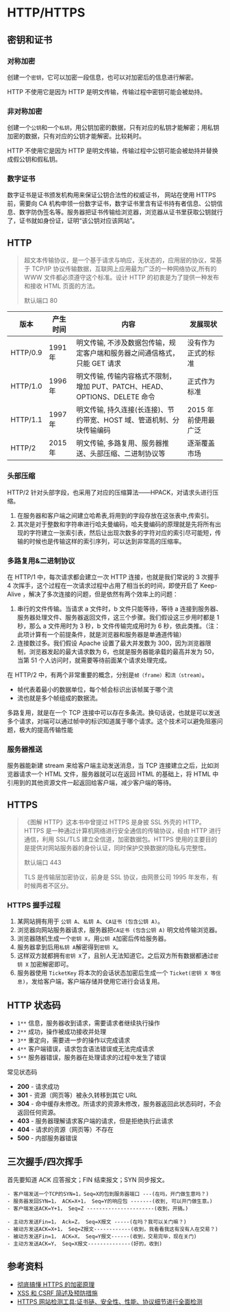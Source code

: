 # HTTP/HTTPS

## 密钥和证书

### 对称加密

创建一个`密钥`，它可以加密一段信息，也可以对加密后的信息进行解密。

HTTP 不使用它是因为 HTTP 是明文传输，传输过程中密钥可能会被劫持。

### 非对称加密

创建一个`公钥`和一个`私钥`，用公钥加密的数据，只有对应的私钥才能解密；用私钥加密的数据，只有对应的公钥才能解密。比较耗时。

HTTP 不使用它是因为 HTTP 是明文传输，传输过程中公钥可能会被劫持并替换成假公钥和假私钥。

### 数字证书

数字证书是证书颁发机构用来保证公钥合法性的权威证书， 网站在使用 HTTPS 前，需要向 CA 机构申领一份数字证书，数字证书里含有证书持有者信息、公钥信息、数字防伪签名等。服务器把证书传输给浏览器，浏览器从证书里获取公钥就行了，证书就如身份证，证明“该公钥对应该网站”。

## HTTP

> 超文本传输协议，是一个基于请求与响应，无状态的，应用层的协议，常基于 TCP/IP 协议传输数据，互联网上应用最为广泛的一种网络协议,所有的 WWW 文件都必须遵守这个标准。设计 HTTP 的初衷是为了提供一种发布和接收 HTML 页面的方法。
>
> 默认端口 80

| 版本     | 产生时间 | 内容                                                                       | 发展现状            |
| -------- | -------- | -------------------------------------------------------------------------- | ------------------- |
| HTTP/0.9 | 1991 年  | 明文传输, 不涉及数据包传输，规定客户端和服务器之间通信格式，只能 GET 请求  | 没有作为正式的标准  |
| HTTP/1.0 | 1996 年  | 明文传输, 传输内容格式不限制，增加 PUT、PATCH、HEAD、 OPTIONS、DELETE 命令 | 正式作为标准        |
| HTTP/1.1 | 1997 年  | 明文传输, 持久连接(长连接)、节约带宽、HOST 域、管道机制、分块传输编码      | 2015 年前使用最广泛 |
| HTTP/2   | 2015 年  | 明文传输, 多路复用、服务器推送、头部压缩、二进制协议等                     | 逐渐覆盖市场        |

### 头部压缩

HTTP/2 针对头部字段，也采用了对应的压缩算法——HPACK，对请求头进行压缩。

1. 在服务器和客户端之间建立哈希表,将用到的字段存放在这张表中,传索引。
2. 其次是对于整数和字符串进行哈夫曼编码，哈夫曼编码的原理就是先将所有出现的字符建立一张索引表，然后让出现次数多的字符对应的索引尽可能短，传输的时候也是传输这样的索引序列，可以达到非常高的压缩率。

### 多路复用&二进制协议

在 HTTP/1 中，每次请求都会建立一次 HTTP 连接，也就是我们常说的 3 次握手 4 次挥手，这个过程在一次请求过程中占用了相当长的时间，即使开启了 Keep-Alive ，解决了多次连接的问题，但是依然有两个效率上的问题：

1. 串行的文件传输。当请求 a 文件时，b 文件只能等待，等待 a 连接到服务器、服务器处理文件、服务器返回文件，这三个步骤。我们假设这三步用时都是 1 秒，那么 a 文件用时为 3 秒，b 文件传输完成用时为 6 秒，依此类推。（注：此项计算有一个前提条件，就是浏览器和服务器是单通道传输）
2. 连接数过多。我们假设 Apache 设置了最大并发数为 300，因为浏览器限制，浏览器发起的最大请求数为 6，也就是服务器能承载的最高并发为 50，当第 51 个人访问时，就需要等待前面某个请求处理完成。

在 HTTP/2 中，有两个非常重要的概念，分别是`帧（frame）`和`流（stream）`。

-   帧代表着最小的数据单位，每个帧会标识出该帧属于哪个流
-   流也就是多个帧组成的数据流。

多路复用，就是在一个 TCP 连接中可以存在多条流。换句话说，也就是可以发送多个请求，对端可以通过帧中的标识知道属于哪个请求。这个技术可以避免阻塞问题，极大的提高传输性能

### 服务器推送

服务器能新建 stream 来给客户端主动发送消息，当 TCP 连接建立之后，比如浏览器请求一个 HTML 文件，服务器就可以在返回 HTML 的基础上，将 HTML 中引用到的其他资源文件一起返回给客户端，减少客户端的等待。

## HTTPS

> 《图解 HTTP》这本书中曾提过 HTTPS 是身披 SSL 外壳的 HTTP。HTTPS 是一种通过计算机网络进行安全通信的传输协议，经由 HTTP 进行通信，利用 SSL/TLS 建立全信道，加密数据包。HTTPS 使用的主要目的是提供对网站服务器的身份认证，同时保护交换数据的隐私与完整性。
>
> 默认端口 443
>
> TLS 是传输层加密协议，前身是 SSL 协议，由网景公司 1995 年发布，有时候两者不区分。

### HTTPS 握手过程

1. 某网站拥有用于 `公钥 A`、`私钥 A`、`CA证书 (包含公钥 A)`。
2. 浏览器向网站服务器请求，服务器把`CA证书 (包含公钥 A)` 明文给传输浏览器。
3. 浏览器随机生成一个`密钥 X`，用`公钥 A`加密后传给服务器。
4. 服务器拿到后用`私钥 A`解密得到`密钥 X`。
5. 这样双方就都拥有`密钥 X`了，且别人无法知道它。之后双方所有数据都通过`密钥 X` 加密解密即可。
6. 服务器使用 `TicketKey` 将本次的会话状态加密后生成一个 `Ticket(密钥 X 等信息)`，发给客户端，客户端存储并使用它进行会话复用。

## HTTP 状态码

-   `1**` 信息，服务器收到请求，需要请求者继续执行操作
-   `2**` 成功，操作被成功接收并处理
-   `3**` 重定向，需要进一步的操作以完成请求
-   `4**` 客户端错误，请求包含语法错误或无法完成请求
-   `5**` 服务器错误，服务器在处理请求的过程中发生了错误

常见状态码

-   **200** - 请求成功
-   **301** - 资源（网页等）被永久转移到其它 URL
-   **304** - 命中缓存未修改。所请求的资源未修改，服务器返回此状态码时，不会返回任何资源。
-   **403** - 服务器理解请求客户端的请求，但是拒绝执行此请求
-   **404** - 请求的资源（网页等）不存在
-   **500** - 内部服务器错误

## 三次握手/四次挥手

首先要知道 ACK 应答报文；FIN 结束报文；SYN 同步报文。

    - 客户端发送一个TCP的SYN=1，Seq=X的包到服务器端口 ---(在吗，开门做生意吗？)
    - 服务器发回SYN=1， ACK=X+1， Seq=Y的响应包 -------(收到, 可以开门做生意。)
    - 客户端发送ACK=Y+1， Seq=Z ----------------------(收到，开搞。)

    - 主动方发送Fin=1， Ack=Z， Seq=X报文 -----(在吗？我可以关门嘛？)
    - 被动方发送ACK=X+1， Seq=Z报文------------(收到，我看看我这有没有人在交易？)
    - 被动方发送Fin=1， ACK=X， Seq=Y报文------(收到，交易完毕，现在关门)
    - 主动方发送ACK=Y， Seq=X报文--------------(好的，收到)

## 参考资料

-   [彻底搞懂 HTTPS 的加密原理](https://zhuanlan.zhihu.com/p/43789231)
-   [XSS 和 CSRF 简述及预防措施](https://www.cnblogs.com/yangsg/p/10621496.html)
-   [HTTPS 网站检测工具:证书链、安全性、性能、协议细节进行全面检测](https://www.ssllabs.com/ssltest/)
